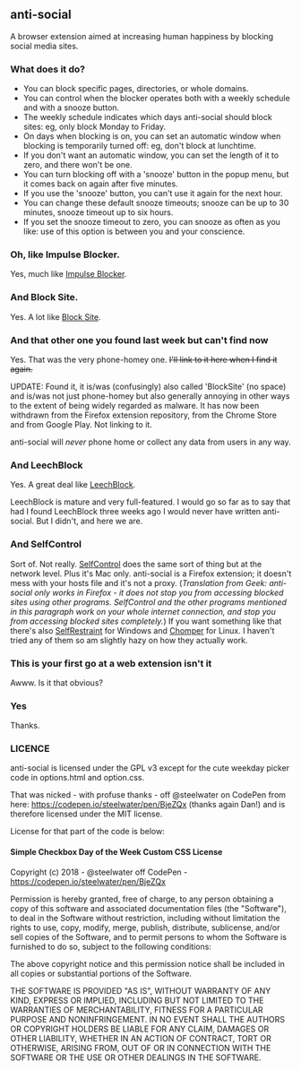 ## anti-social

A browser extension aimed at increasing human happiness by blocking social
media sites.

### What does it do?

* You can block specific pages, directories, or whole domains.
* You can control when the blocker operates both with a weekly schedule and with a snooze button.
* The weekly schedule indicates which days anti-social should block sites: eg, only block Monday to Friday.
* On days when blocking is on, you can set an automatic window when blocking is temporarily turned off: eg, don't block at lunchtime.
* If you don't want an automatic window, you can set the length of it to zero, and there won't be one.
* You can turn blocking off with a 'snooze' button in the popup menu, but it comes back on again after five minutes.
* If you use the 'snooze' button, you can't use it again for the next hour.
* You can change these default snooze timeouts; snooze can be up to 30 minutes, snooze timeout up to six hours.
* If you set the snooze timeout to zero, you can snooze as often as you like: use of this option is between you and your conscience.

### Oh, like Impulse Blocker.

Yes, much like [Impulse Blocker](https://addons.mozilla.org/en-US/firefox/addon/impulse-blocker/).

### And Block Site.

Yes. A lot like [Block Site](https://addons.mozilla.org/en-US/firefox/addon/block-site-2/).

### And that other one you found last week but can't find now

Yes. That was the very phone-homey one. ~~I'll link to it here when I find it again.~~

UPDATE: Found it, it is/was (confusingly) also called 'BlockSite' (no space) and is/was not just phone-homey but also generally annoying in other ways to the extent of being widely regarded as malware. It has now been withdrawn from the Firefox extension repository, from the Chrome Store and from Google Play. Not linking to it.

anti-social will *never* phone home or collect any data from users in any way.

### And LeechBlock

Yes. A great deal like [LeechBlock](https://addons.mozilla.org/en-US/firefox/addon/leechblock-ng/).

LeechBlock is mature and very full-featured. I would go so far as to say that had I found LeechBlock three weeks ago I would never have written anti-social. But I didn't, and here we are.

### And SelfControl

Sort of. Not really. [SelfControl](https://selfcontrolapp.com/) does the same sort of thing but at the network level. Plus it's Mac only. anti-social is a Firefox extension; it doesn't mess with your hosts file and it's not a proxy. (*Translation from Geek: anti-social only works in Firefox - it does not stop you from accessing blocked sites using other programs. SelfControl and the other programs mentioned in this paragraph work on your whole internet connection, and stop you from accessing blocked sites completely.*) If you want something like that there's also [SelfRestraint](https://github.com/ParkerK/selfrestraint/) for Windows and [Chomper](https://github.com/aniketpanjwani/chomper) for Linux. I haven't tried any of them so am slightly hazy on how they actually work.

### This is your first go at a web extension isn't it

Awww. Is it that obvious?

### Yes

Thanks.

### LICENCE

anti-social is licensed under the GPL v3 except for the cute weekday picker code in options.html and option.css.

That was nicked - with profuse thanks - off @steelwater on CodePen from here: https://codepen.io/steelwater/pen/BjeZQx (thanks again Dan!) and is therefore licensed under the MIT license.

License for that part of the code is below:

#### Simple Checkbox Day of the Week Custom CSS License

Copyright (c) 2018 - @steelwater off CodePen - https://codepen.io/steelwater/pen/BjeZQx

Permission is hereby granted, free of charge, to any person
obtaining a copy of this software and associated documentation
files (the "Software"), to deal in the Software without restriction,
 including without limitation the rights to use, copy, modify,
merge, publish, distribute, sublicense, and/or sell copies of
the Software, and to permit persons to whom the Software is
furnished to do so, subject to the following conditions:

The above copyright notice and this permission notice shall
be included in all copies or substantial portions of the Software.

THE SOFTWARE IS PROVIDED "AS IS", WITHOUT WARRANTY OF ANY KIND,
EXPRESS OR IMPLIED, INCLUDING BUT NOT LIMITED TO THE WARRANTIES
OF MERCHANTABILITY, FITNESS FOR A PARTICULAR PURPOSE AND
NONINFRINGEMENT. IN NO EVENT SHALL THE AUTHORS OR COPYRIGHT
HOLDERS BE LIABLE FOR ANY CLAIM, DAMAGES OR OTHER LIABILITY,
WHETHER IN AN ACTION OF CONTRACT, TORT OR OTHERWISE, ARISING FROM,
OUT OF OR IN CONNECTION WITH THE SOFTWARE OR THE USE OR OTHER
DEALINGS IN THE SOFTWARE.
